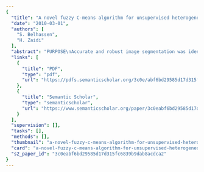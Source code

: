 ```yaml
---
{
  "title": "A novel fuzzy C-means algorithm for unsupervised heterogeneous tumor quantification in PET.",
  "date": "2010-03-01",
  "authors": [
    "S. Belhassen",
    "H. Zaidi"
  ],
  "abstract": "PURPOSE\nAccurate and robust image segmentation was identified as one of the most challenging issues facing PET quantification in oncological imaging. This difficulty is compounded by the low spatial resolution and high noise characteristics of PET images. The fuzzy C-means (FCM) clustering algorithm was largely used in various medical image segmentation approaches. However, the algorithm is sensitive to both noise and intensity heterogeneity since it does not take into account spatial contextual information.\n\n\nMETHODS\nTo overcome this limitation, a new fuzzy segmentation technique adapted to typical noisy and low resolution oncological PET data is proposed. PET images smoothed using a nonlinear anisotropic diffusion filter are added as a second input to the proposed FCM algorithm to incorporate spatial information (FCM-S). In addition, a methodology was developed to integrate the a trous wavelet transform in the standard FCM algorithm (FCM-SW) to allow handling of heterogeneous lesions' uptake. The algorithm was applied to the simulated data of the NCAT phantom, incorporating heterogeneous lesions in the lung and clinical PET/CT images of 21 patients presenting with histologically proven nonsmall-cell lung cancer (NSCLC) and 7 patients presenting with laryngeal squamous cell carcinoma (LSCC) to assess its performance for segmenting tumors with arbitrary size, shape, and tracer uptake. For NSCLC patients, the maximal tumor diameters measured from the macroscopic examination of the surgical specimen served as the ground truth for comparison with the maximum diameter estimated by the segmentation technique, whereas for LSCC patients, the 3D macroscopic tumor volume was considered as the ground truth for comparison with the corresponding PET-based volume. The proposed algorithm was also compared to the classical FCM segmentation technique.\n\n\nRESULTS\nThere is a good correlation (R2 = 0.942) between the actual maximal diameter of primary NSCLC tumors estimated using the proposed PET segmentation procedure and those measured from the macroscopic examination, and the regression line agreed well with the line of identity (slope = 1.08) for the group analysis of the clinical data. The standard FCM algorithm seems to underestimate actual maximal diameters of the clinical data, resulting in a mean error of -4.6 mm (relative error of -10.8 +/- 23.1%) for all data sets. The mean error of maximal diameter estimation was reduced to 0.1 mm (0.9 +/- 14.4%) using the proposed FCM-SW algorithm. Likewise, the mean relative error on the estimated volume for LSCC patients was reduced from 21.7 +/- 22.0% for FCM to 8.6 +/- 28.3% using the proposed FCM-SW technique.\n\n\nCONCLUSIONS\nA novel unsupervised PET image segmentation technique that allows the quantification of lesions in the presence of heterogeneity of tracer uptake was developed and evaluated. The technique is being further refined and assessed in clinical setting to delineate treatment volumes for the purpose of PET-guided radiation therapy treatment planning but could find other applications in clinical oncology such as the assessment of response to treatment.",
  "links": [
    {
      "title": "PDF",
      "type": "pdf",
      "url": "https://pdfs.semanticscholar.org/3c0e/abf6bd29585d17d315fc6839b9dab8acdca2.pdf"
    },
    {
      "title": "Semantic Scholar",
      "type": "semanticscholar",
      "url": "https://www.semanticscholar.org/paper/3c0eabf6bd29585d17d315fc6839b9dab8acdca2"
    }
  ],
  "supervision": [],
  "tasks": [],
  "methods": [],
  "thumbnail": "a-novel-fuzzy-c-means-algorithm-for-unsupervised-heterogeneous-tumor-quantification-in-pet-thumb.jpg",
  "card": "a-novel-fuzzy-c-means-algorithm-for-unsupervised-heterogeneous-tumor-quantification-in-pet-card.jpg",
  "s2_paper_id": "3c0eabf6bd29585d17d315fc6839b9dab8acdca2"
}
---
```


